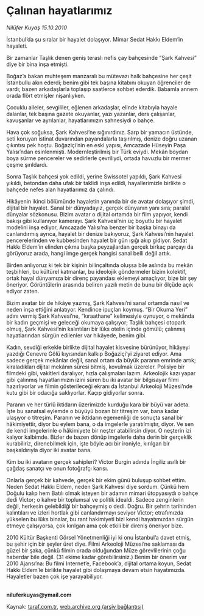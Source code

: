 # Çalınan hayatlarımız

*Nilüfer Kuyaş 15.10.2010*

<div class="yazi"><p>İstanbul’da şu sıralar bir hayalet dolaşıyor. Mimar Sedat Hakkı Eldem’in hayaleti.</p>
<p>Bir zamanlar Taşlık denen geniş teraslı nefis çay bahçesinde “Şark Kahvesi” diye bir bina inşa etmişti. </p>
<p>Boğaz’a bakan muhteşem manzaralı bu mütevazı halk bahçesine her çeşit İstanbullu akın ederdi; benim gibi tek başına kitabını okuyan öğrenciler de vardı; bazen arkadaşlarla toplaşıp saatlerce sohbet ederdik. Babamla annem orada flört etmişler nişanlıyken.</p>
<p>Çocuklu aileler, sevgililer, eğlenen arkadaşlar, elinde kitabıyla hayale dalanlar, tek başına gazete okuyanlar, yazı yazanlar, ders çalışanlar, kavuşanlar ve ayrılanlar, hayatlarımızın sahnesiydi o bahçe. </p>
<p>Hava çok soğuksa, Şark Kahvesi’ne sığınırdınız. Sarp bir yamacın üstünde, seti koruyan istinat duvarından payandalarla taşırılmış, denize doğru uzanan çıkıntısı pek hoştu. Boğaziçi’nin en eski yapısı, Amcazade Hüseyin Paşa Yalısı’ndan esinlenmişti. Modernleştirilmiş bir Türk eviydi. Mekân boydan boya sürme pencereler ve sedirlerle çevriliydi, ortada havuzlu bir mermer çeşme şırıldardı. </p>
<p>Sonra Taşlık bahçesi yok edildi, yerine Swissotel yapıldı, Şark Kahvesi yıkıldı, betondan daha ufak bir taklidi inşa edildi, hayallerimizle birlikte o bahçede nefes alan hayatlarımız da çalındı. </p>
<p>Hikâyenin ikinci bölümünde hayaletin yanında bir de avatar dolaşıyor şimdi, dijital bir hayalet. Sanal bir dünyadayız, gerçek dünyanın yanı sıra; paralel dünyalar sözkonusu. Bizim avatar o dijital ortamda bir film yapıyor, kendi bakışı gibi kullanıyor kamerayı. Şark Kahvesi’nin üç boyutlu bir hayalet modelini inşa ediyor, Amcazade Yalısı’na benzer bir başka binayı da canlandırmış ayrıca, hayalet bir denize bakıyoruz, Şark Kahvesi’nin hayalet pencerelerinden ve kubbesinden hayalet bir gün ışığı akıp gidiyor. Sedat Hakkı Eldem’in elinden çıkma başka peyzajlardan gerçek birkaç parçayı da görüyoruz arada, hangi imge gerçek hangisi sanal belli değil artık. </p>
<p>Birden anlıyoruz ki tek bir kişinin bilinçaltında oluşsa bile aslında bu mekân teşbihleri, bu kültürel katmanlar, bu ideolojik göndermeler bizim kolektif, ortak hayal dünyamıza bir direnç payandası eklemeyi amaçlıyor, bize bir şey öneriyor. Görüntülerin arasında beliren yazılı metin de bunu bir ölçüde açık ediyor zaten.</p>
<p>Bizim avatar bir de hikâye yazmış, Şark Kahvesi’ni sanal ortamda nasıl ve neden inşa ettiğini anlatıyor. Kendince ipuçları koymuş. “Bir Okuma Yeri” adını vermiş Şark Kahvesi’ne, “kıraathane” kelimesiyle oynuyor, o mekânda bir kadın geçmişi ve geleceği okumaya çalışıyor; Taşlık bahçesi otopark olmuş, Şark Kahvesi’nin kalıntıları bir lüks otelin içinde gömülü; çalınmış hayatlarından sürgün edilenler var hikâyede, benim gibi.</p>
<p>Kadın, sevdiği erkekle birlikte dijital hayalet kisvesine bürünüyor, hikâyeyi yazdığı Cenevre Gölü kıyısından kalkıp Boğaziçi’yi ziyaret ediyor. Ama sadece gerçek mekânlar değil, sanal ortam da büyük paranın emrinde artık; kiraladıkları dijital mekânın süresi bitmiş, kovulmak üzereler. Polisiye bir filmdeki gibi, vakitleri daralıyor, hızla çalışmaları lazım. Arkeolojik kazı yapar gibi çalınmış hayatlarımızın izini süren bu iki avatar bir bilgisayar filmi hazırlıyorlar ve filmin gösterileceği ekranı da İstanbul Arkeoloji Müzesi’nde kutu gibi bir odacığa saklıyorlar. Kaçıp gidiyorlar sonra. </p>
<p>Paranın ve her türlü iktidarın üzerimizde kurduğu kara bir büyü var adeta. İşte bu sanatsal eylemde o büyüyü bozan bir titreşim var, bana kadar ulaşıyor o titreşim. Paranın ve iktidarın egemenliği de sonuçta sanal bir hâkimiyettir, diyor bu eylem bana, o da imgelerle yaratılmıştır, diyor. Ve sen de kendi imgelerinle o hâkimiyete bir neşter atabilirsin diyor. O neşterin izi kalıyor kalbimde. Bizler de bazen dönüp imgelerle daha derin bir gerçeklik kurabiliriz, direnebilmek için, işte böyle acı bir ironiyle, kırılgan bir başkaldırıyla diyor iki avatar bana. </p>
<p>Kim bu iki avatarın gerçek sahipleri? Victor Burgin adında İngiliz asıllı bir çağdaş sanatçı ve onun fotoğrafçı karısı.</p>
<p>Onlarla gerçek bir kahvede, gerçek bir ekim günü buluşup sohbet ettim. Neden Sedat Hakkı Eldem, neden Şark Kahvesi diye sordum. Çünkü hem Doğulu kalıp hem Batılı olmak isteyen bir adamın mimari ütopyasıydı o bahçe dedi Victor; o kahve bir toplumsal ve politik idealdi. Sadece zenginlerin değil, herkesin gelebildiği bir bahçeymiş o dedi. Doğru. Bir şehrin tarihinden kalıntıları ve izleri hortlak gibi canlandırmayı seviyor Victor; etrafımızda yükselen bu lüks binalar, bu rant hakimiyeti bizi kendi hayatımızdan sürgün etmeye çalışıyorsa, çok kırılgan ama çok etkili bir direniş öneriyor bize.</p>
<p>2010 Kültür Başkenti Görsel Yönetmenliği iyi ki onu İstanbul’a davet etmiş, bu şehir için bir şeyler üret diye. Filmi Arkeoloji Müzesi’ne saklaması da güzel bir şaka, çünkü filmin orada olduğundan Müze görevlilerinin çoğu haberdar bile değil. (31 ekime kadar görebilirsiniz.) Benim bir önerim var 2010 Ajansı’na: Bu filmi Internet’e, Facebook’a, dijital ortama koyun, Sedat Hakkı Eldem’le birlikte hayalet gibi dolaşmaya devam etsin hayatımızda. Hayaletler bazen çok işe yarayabiliyor.</p>
<p><b><br/>niluferkuyas@ymail.com</b></p></div>

Kaynak: [taraf.com.tr](http://www.taraf.com.tr:80/nilufer-kuyas/makale-calinan-hayatlarimiz.htm), [web.archive.org (arşiv bağlantısı)](http://web.archive.org/web/20101018072143/http://www.taraf.com.tr:80/nilufer-kuyas/makale-calinan-hayatlarimiz.htm)
